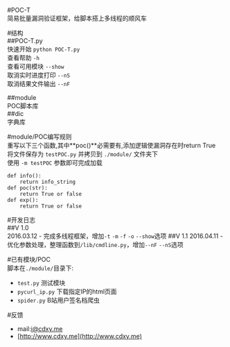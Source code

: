 #POC-T  
简易批量漏洞验证框架，给脚本搭上多线程的顺风车   
  
#结构  
##POC-T.py  
快速开始 `python POC-T.py`  
查看帮助 `-h`  
查看可用模块 `--show`  
取消实时进度打印 `--nS`  
取消结果文件输出 `--nF`  
  
##module  
POC脚本库  
##dic  
字典库  
  
#module/POC编写规则  
重写以下三个函数,其中**poc()**必需要有,添加逻辑使漏洞存在时return True    
将文件保存为 `testPOC.py` 并拷贝到 `./module/` 文件夹下  
使用 `-m testPOC` 参数即可完成加载  
```
def info():
    return info_string
def poc(str):
    return True or false
def exp():
    return True or false
```  
  
#开发日志  
##V 1.0  
2016.03.12 - 完成多线程框架，增加`-t` `-m` `-f` `-o` `--show`选项 
##V 1.1
2016.04.11 - 优化参数处理，整理函数到`/lib/cmdline.py`，增加`--nF` `--nS`选项  
  
#已有模块/POC  
脚本在`./module/`目录下:  
 - `test.py` 测试模块  
 - `pycurl_ip.py` 下载指定IP的html页面  
 - `spider.py` B站用户签名档爬虫  
  
#反馈  
 - mail:i@cdxy.me  
 - [http://www.cdxy.me](http://www.cdxy.me)  
